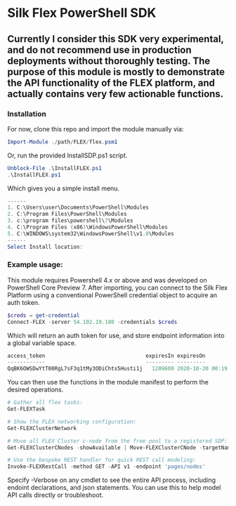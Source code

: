 # Silk Flex PowerShell SDK 
## Currently I consider this SDK very experimental, and do not recommend use in production deployments without thoroughly testing. The purpose of this module is mostly to demonstrate the API functionality of the FLEX platform, and actually contains very few actionable functions.

### Installation 
For now, clone this repo and import the module manually via:
```powershell
Import-Module ./path/FLEX/flex.psm1
```

Or, run the provided InstallSDP.ps1 script. 
```powershell
Unblock-File .\InstallFLEX.ps1
.\InstallFLEX.ps1
```
Which gives you a simple install menu. 
```powershell
------
1. C:\Users\user\Documents\PowerShell\Modules
2. C:\Program Files\PowerShell\Modules
3. c:\program files\powershell\7\Modules
4. C:\Program Files (x86)\WindowsPowerShell\Modules
5. C:\WINDOWS\system32\WindowsPowerShell\v1.0\Modules
------
Select Install location:
```

### Example usage: 

This module requires Powershell 4.x or above and was developed on PowerShell Core Preview 7. 
After importing, you can connect to the Silk Flex Platform using a conventional PowerShell credential object to acquire an auth token. 
```powershell
$creds = get-credential
Connect-FLEX -server 54.102.19.180 -credentials $creds
```

Which will return an auth token for use, and store endpoint information into a global variable space. 

```powershell
access_token                                expiresIn expiresOn
------------                                --------- ---------
QqBK6OWSDwYtT00RgL7sF3q1tMy3ODiChts5Husti1j   1209600 2020-10-20 00:19:35
```

You can then use the functions in the module manifest to perform the desired operations. 
```Powershell
# Gather all flex tasks:
Get-FLEXTask

# Show the FLEX networking configuration:
Get-FLEXClusterNetwork

# Move all FLEX Cluster c-node from the free pool to a registered SDP:
Get-FLEXClusterCNodes -showAvailable | Move-FLEXClusterCNode -targetName "My SDP"

# Use the bespoke REST handler for quick REST call modeling:
Invoke-FLEXRestCall -method GET -API v1 -endpoint 'pages/nodes'
```

Specify -Verbose on any cmdlet to see the entire API process, including endoint declarations, and json statements. You can use this to help model API calls directly or troubleshoot. 

